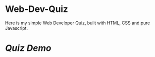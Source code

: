 <h1>Web-Dev-Quiz</h1>
Here is my simple Web Developer Quiz, built with HTML, CSS and pure Javascript.
<h1><i>Quiz Demo</i></h1>
